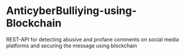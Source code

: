# AnticyberBulliying-using-Blockchain
REST-API for detecting abusive and profane comments on social media platforms and securing the message using blockchain
